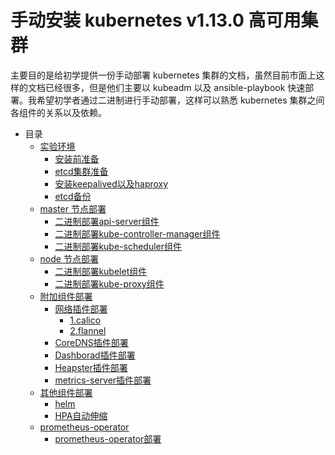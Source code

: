 # 手动安装 kubernetes v1.13.0 高可用集群
主要目的是给初学提供一份手动部署 kubernetes 集群的文档，虽然目前市面上这样的文档已经很多，但是他们主要以 kubeadm 以及 ansible-playbook 快速部署。我希望初学者通过二进制进行手动部署，这样可以熟悉 kubernetes 集群之间各组件的关系以及依赖。

* 目录
  * [实验环境]()
    * [安装前准备](./01.基础环境准备.md)
    * [etcd集群准备](./02.创建etcd集群.md)
    * [安装keepalived以及haproxy](./03.keepalived+haproxy负载.md)
    * [etcd备份](./ops/etcd/etcd_cluster_backup_recovery.md)
  * [master 节点部署]()
    * [二进制部署api-server组件](./04.kube-apiserver.md)
    * [二进制部署kube-controller-manager组件](./05.kube-controller-manager.md)
    * [二进制部署kube-scheduler组件](./06.kube-scheduler.md)
  * [node 节点部署]()
    * [二进制部署kubelet组件](./07.kubelet-node部署.md)
    * [二进制部署kube-proxy组件](./08.kube-proxy部署.md)
  * [附加组件部署]( )
    * [网络插件部署](二选一)
      * [1.calico](./09-1.calico网络设置.md)
      * [2.flannel](./09-2.flannel网络设置.md)
    * [CoreDNS插件部署](./10.coredns.md)
    * [Dashborad插件部署](./11.dashboard.md)
    * [Heapster插件部署](./12.heapster.md)
    * [metrics-server插件部署](./13.metrics-server.md)
  * [其他组件部署]( )
    * [helm](./15.helm安装部署.md)
    * [HPA自动伸缩](./14.hpa.md)
  * [prometheus-operator]( )
    * [prometheus-operator部署](./16.通过helm部署prometheusoperator监控.md)
